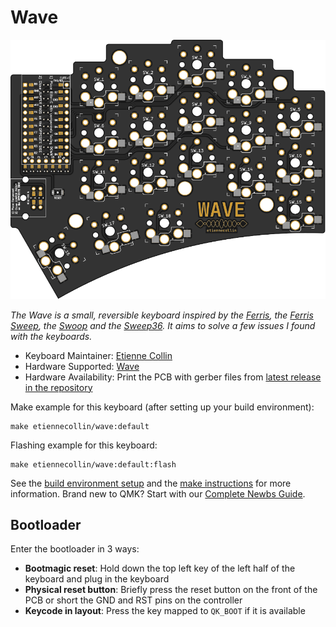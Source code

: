# Wave

![Wave pcb](https://raw.githubusercontent.com/etiennecollin/wave/main/resources/images/wave_pcb_rounded.svg)

_The Wave is a small, reversible keyboard inspired by the [Ferris](https://github.com/pierrechevalier83/ferris), the [Ferris Sweep](https://github.com/davidphilipbarr/Sweep), the [Swoop](https://github.com/jimmerricks/swoop) and the [Sweep36](https://github.com/sadekbaroudi/sweep36). It aims to solve a few issues I found with the keyboards._

-   Keyboard Maintainer: [Etienne Collin](https://github.com/etiennecollin)
-   Hardware Supported: [Wave](https://github.com/etiennecollin/wave)
-   Hardware Availability: Print the PCB with gerber files from [latest release in the repository](https://github.com/etiennecollin/wave/releases/latest)

Make example for this keyboard (after setting up your build environment):

    make etiennecollin/wave:default

Flashing example for this keyboard:

    make etiennecollin/wave:default:flash

See the [build environment setup](https://docs.qmk.fm/#/getting_started_build_tools) and the [make instructions](https://docs.qmk.fm/#/getting_started_make_guide) for more information. Brand new to QMK? Start with our [Complete Newbs Guide](https://docs.qmk.fm/#/newbs).

## Bootloader

Enter the bootloader in 3 ways:

-   **Bootmagic reset**: Hold down the top left key of the left half of the keyboard and plug in the keyboard
-   **Physical reset button**: Briefly press the reset button on the front of the PCB or short the GND and RST pins on the controller
-   **Keycode in layout**: Press the key mapped to `QK_BOOT` if it is available
